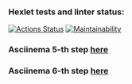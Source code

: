 ### Hexlet tests and linter status:
[![Actions Status](https://github.com/AndreiZaikin/frontend-project-44/actions/workflows/hexlet-check.yml/badge.svg)](https://github.com/AndreiZaikin/frontend-project-44/actions)
[![Maintainability](https://api.codeclimate.com/v1/badges/a355141b19f5fdbc2672/maintainability)](https://codeclimate.com/github/AndreiZaikin/frontend-project-44/maintainability)

### Asciinema 5-th step [here](https://asciinema.org/a/gBBOVLLzcPPgujDBdm07aIBtv)
### Asciinema 6-th step [here](https://asciinema.org/a/xpNlJr82GHfRYdetc0Zd1vWdj)
